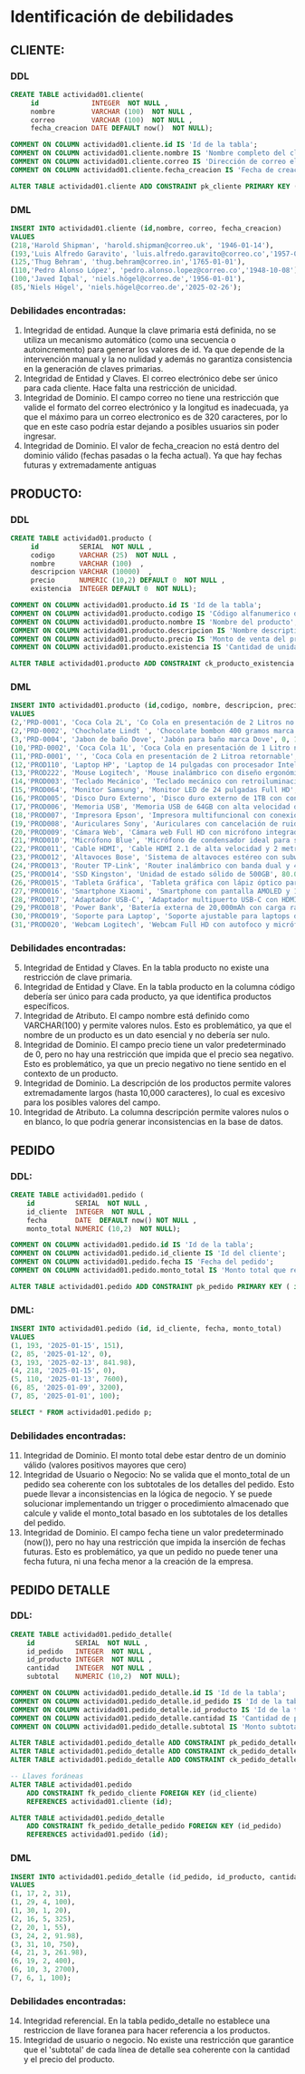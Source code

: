 # Identificación de debilidades

## CLIENTE:

### DDL

```sql
CREATE TABLE actividad01.cliente(
	 id             INTEGER  NOT NULL ,
	 nombre         VARCHAR (100)  NOT NULL ,
	 correo         VARCHAR (100)  NOT NULL ,
	 fecha_creacion DATE DEFAULT now()  NOT NULL);

COMMENT ON COLUMN actividad01.cliente.id IS 'Id de la tabla';
COMMENT ON COLUMN actividad01.cliente.nombre IS 'Nombre completo del cliente';
COMMENT ON COLUMN actividad01.cliente.correo IS 'Dirección de correo electrónico';
COMMENT ON COLUMN actividad01.cliente.fecha_creacion IS 'Fecha de creación del cliente';

ALTER TABLE actividad01.cliente ADD CONSTRAINT pk_cliente PRIMARY KEY ( id );
```

### DML

```sql
INSERT INTO actividad01.cliente (id,nombre, correo, fecha_creacion)
VALUES
(218,'Harold Shipman', 'harold.shipman@correo.uk', '1946-01-14'),
(193,'Luis Alfredo Garavito', 'luis.alfredo.garavito@correo.co','1957-01-25'),
(125,'Thug Behram', 'thug.behram@correo.in','1765-01-01'),
(110,'Pedro Alonso López', 'pedro.alonso.lopez@correo.co','1948-10-08'),
(100,'Javed Iqbal', 'niels.högel@correo.de','1956-01-01'),
(85,'Niels Högel', 'niels.högel@correo.de','2025-02-26');
```

### Debilidades encontradas:

1. Integridad de entidad. Aunque la clave primaria está definida, no se utiliza un mecanismo automático (como una secuencia o autoincremento) para generar los valores de id. Ya que depende de la intervención manual y la no nulidad y además no garantiza consistencia en la generación de claves primarias.
2. Integridad de Entidad y Claves. El correo electrónico debe ser único para cada cliente. Hace falta una restricción de unicidad.
3. Integridad de Dominio. El campo correo no tiene una restricción que valide el formato del correo electrónico y la longitud es inadecuada, ya que el máximo para un correo electronico es de 320 caracteres, por lo que en este caso podría estar dejando a posibles usuarios sin poder ingresar.
4. Integridad de Dominio. El valor de fecha_creacion no está dentro del dominio válido (fechas pasadas o la fecha actual). Ya que hay fechas futuras y extremadamente antiguas

## PRODUCTO:

### DDL

```sql
CREATE TABLE actividad01.producto (
	 id          SERIAL  NOT NULL ,
	 codigo      VARCHAR (25)  NOT NULL ,
	 nombre      VARCHAR (100)  ,
	 descripcion VARCHAR (10000)  ,
	 precio      NUMERIC (10,2) DEFAULT 0  NOT NULL ,
	 existencia  INTEGER DEFAULT 0  NOT NULL);

COMMENT ON COLUMN actividad01.producto.id IS 'Id de la tabla';
COMMENT ON COLUMN actividad01.producto.codigo IS 'Código alfanumerico del producto';
COMMENT ON COLUMN actividad01.producto.nombre IS 'Nombre del producto';
COMMENT ON COLUMN actividad01.producto.descripcion IS 'Nombre descriptivo del producto';
COMMENT ON COLUMN actividad01.producto.precio IS 'Monto de venta del producto';
COMMENT ON COLUMN actividad01.producto.existencia IS 'Cantidad de unidades que hay en existencia del producto';

ALTER TABLE actividad01.producto ADD CONSTRAINT ck_producto_existencia CHECK (existencia > -1);
```

### DML

```sql
INSERT INTO actividad01.producto (id,codigo, nombre, descripcion, precio, existencia)
VALUES
(2,'PRD-0001', 'Coca Cola 2L', 'Co Cola en presentación de 2 Litros no retornable', 1800, 6),
(2,'PRD-0002', 'Chocholate Lindt ', 'Chocolate bombon 400 gramos marca Lindt', 4900.34, 0),
(3,'PRD-0004', 'Jabon de baño Dove', 'Jabón para baño marca Dove', 0, 10),
(10,'PRD-0002', 'Coca Cola 1L', 'Coca Cola en presentación de 1 Litro no retornable', 900, 5),
(11,'PRD-0001', '', 'Coca Cola en presentación de 2 Litroa retornable', 1600, 2),
(12,'PROD110', 'Laptop HP', 'Laptop de 14 pulgadas con procesador Intel Core i5', 750.50, 15),
(13,'PROD222', 'Mouse Logitech', 'Mouse inalámbrico con diseño ergonómico', 25.99, 50),
(14,'PROD003', 'Teclado Mecánico', 'Teclado mecánico con retroiluminación RGB', 89.90, 30),
(15,'PROD064', 'Monitor Samsung', 'Monitor LED de 24 pulgadas Full HD', 180.00, 20),
(16,'PROD005', 'Disco Duro Externo', 'Disco duro externo de 1TB con conexión USB 3.0', 65.00, 40),
(17,'PROD006', 'Memoria USB', 'Memoria USB de 64GB con alta velocidad de transferencia', 15.50, 100),
(18,'PROD007', 'Impresora Epson', 'Impresora multifuncional con conexión Wi-Fi', 120.00, 10),
(19,'PROD008', 'Auriculares Sony', 'Auriculares con cancelación de ruido y Bluetooth', 200.00, 25),
(20,'PROD009', 'Cámara Web', 'Cámara web Full HD con micrófono integrado', 55.00, 35),
(21,'PROD010', 'Micrófono Blue', 'Micrófono de condensador ideal para streaming', 130.99, 18),
(22,'PROD011', 'Cable HDMI', 'Cable HDMI 2.1 de alta velocidad y 2 metros de longitud', 10.00, 200),
(23,'PROD012', 'Altavoces Bose', 'Sistema de altavoces estéreo con subwoofer', 300.00, 5),
(24,'PROD013', 'Router TP-Link', 'Router inalámbrico con banda dual y 4 puertos Ethernet', 45.99, 40),
(25,'PROD014', 'SSD Kingston', 'Unidad de estado sólido de 500GB', 80.00, 50),
(26,'PROD015', 'Tableta Gráfica', 'Tableta gráfica con lápiz óptico para diseño digital', 110.00, 12),
(27,'PROD016', 'Smartphone Xiaomi', 'Smartphone con pantalla AMOLED y 128GB de almacenamiento', 320.00, 30),
(28,'PROD017', 'Adaptador USB-C', 'Adaptador multipuerto USB-C con HDMI, USB-A y lector de tarjetas', 35.99, 60),
(29,'PROD018', 'Power Bank', 'Batería externa de 20,000mAh con carga rápida', 25.00, 70),
(30,'PROD019', 'Soporte para Laptop', 'Soporte ajustable para laptops de hasta 17 pulgadas', 20.00, 45),
(31,'PROD020', 'Webcam Logitech', 'Webcam Full HD con autofoco y micrófono estéreo', 75.00, 15);
```

### Debilidades encontradas:

5. Integridad de Entidad y Claves. En la tabla producto no existe una restricción de clave primaria.
6. Integridad de Entidad y Clave. En la tabla producto en la columna código debería ser único para cada producto, ya que identifica productos específicos.
7. Integridad de Atributo. El campo nombre está definido como VARCHAR(100) y permite valores nulos. Esto es problemático, ya que el nombre de un producto es un dato esencial y no debería ser nulo.
8. Integridad de Dominio. El campo precio tiene un valor predeterminado de 0, pero no hay una restricción que impida que el precio sea negativo. Esto es problemático, ya que un precio negativo no tiene sentido en el contexto de un producto.
9. Integridad de Dominio. La descripción de los productos permite valores extremadamente largos (hasta 10,000 caracteres), lo cual es excesivo para los posibles valores del campo.
10. Integridad de Atributo. La columna descripción permite valores nulos o en blanco, lo que podría generar inconsistencias en la base de datos.

## PEDIDO

### DDL:

```sql
CREATE TABLE actividad01.pedido (
 	id          SERIAL  NOT NULL ,
 	id_cliente  INTEGER  NOT NULL ,
 	fecha       DATE  DEFAULT now() NOT NULL ,
 	monto_total NUMERIC (10,2)  NOT NULL);

COMMENT ON COLUMN actividad01.pedido.id IS 'Id de la tabla';
COMMENT ON COLUMN actividad01.pedido.id_cliente IS 'Id del cliente';
COMMENT ON COLUMN actividad01.pedido.fecha IS 'Fecha del pedido';
COMMENT ON COLUMN actividad01.pedido.monto_total IS 'Monto total que representa el pedido.';

ALTER TABLE actividad01.pedido ADD CONSTRAINT pk_pedido PRIMARY KEY ( id ) ;
```

### DML:

```sql
INSERT INTO actividad01.pedido (id, id_cliente, fecha, monto_total)
VALUES
(1, 193, '2025-01-15', 151),
(2, 85, '2025-01-12', 0),
(3, 193, '2025-02-13', 841.98),
(4, 218, '2025-01-15', 0),
(5, 110, '2025-01-13', 7600),
(6, 85, '2025-01-09', 3200),
(7, 85, '2025-01-01', 100);

SELECT * FROM actividad01.pedido p;
```

### Debilidades encontradas:

11. Integridad de Dominio. El monto total debe estar dentro de un dominio válido (valores positivos mayores que cero)
12. Integridad de Usuario o Negocio: No se valida que el monto_total de un pedido sea coherente con los subtotales de los detalles del pedido. Esto puede llevar a inconsistencias en la lógica de negocio. Y se puede solucionar implementando un trigger o procedimiento almacenado que calcule y valide el monto_total basado en los subtotales de los detalles del pedido.
13. Integridad de Dominio. El campo fecha tiene un valor predeterminado (now()), pero no hay una restricción que impida la inserción de fechas futuras. Esto es problemático, ya que un pedido no puede tener una fecha futura, ni una fecha menor a la creación de la empresa.

## PEDIDO DETALLE

### DDL:

```sql
CREATE TABLE actividad01.pedido_detalle(
	id          SERIAL  NOT NULL ,
 	id_pedido   INTEGER  NOT NULL ,
 	id_producto INTEGER  NOT NULL ,
 	cantidad    INTEGER  NOT NULL ,
 	subtotal    NUMERIC (10,2)  NOT NULL);

COMMENT ON COLUMN actividad01.pedido_detalle.id IS 'Id de la tabla';
COMMENT ON COLUMN actividad01.pedido_detalle.id_pedido IS 'Id de la tabla de pedidos';
COMMENT ON COLUMN actividad01.pedido_detalle.id_producto IS 'Id de la tabla de productos';
COMMENT ON COLUMN actividad01.pedido_detalle.cantidad IS 'Cantidad de producto';
COMMENT ON COLUMN actividad01.pedido_detalle.subtotal IS 'Monto subtotal que representa el precio del producto por la cantidad';

ALTER TABLE actividad01.pedido_detalle ADD CONSTRAINT pk_pedido_detalle PRIMARY KEY ( id );
ALTER TABLE actividad01.pedido_detalle ADD CONSTRAINT ck_pedido_detalle_cantidad CHECK (cantidad > 0);
ALTER TABLE actividad01.pedido_detalle ADD CONSTRAINT ck_pedido_detalle_subtotal CHECK (subtotal > 0);

-- Llaves foráneas
ALTER TABLE actividad01.pedido
    ADD CONSTRAINT fk_pedido_cliente FOREIGN KEY (id_cliente)
    REFERENCES actividad01.cliente (id);

ALTER TABLE actividad01.pedido_detalle
    ADD CONSTRAINT fk_pedido_detalle_pedido FOREIGN KEY (id_pedido)
    REFERENCES actividad01.pedido (id);
```

### DML

```sql
INSERT INTO actividad01.pedido_detalle (id_pedido, id_producto, cantidad, subtotal)
VALUES
(1, 17, 2, 31),
(1, 29, 4, 100),
(1, 30, 1, 20),
(2, 16, 5, 325),
(2, 20, 1, 55),
(3, 24, 2, 91.98),
(3, 31, 10, 750),
(4, 21, 3, 261.98),
(6, 19, 2, 400),
(6, 10, 3, 2700),
(7, 6, 1, 100);
```

### Debilidades encontradas:

14. Integridad referencial. En la tabla pedido_detalle no establece una restriccion de llave foranea para hacer referencia a los productos.
15. Integridad de usuario o negocio. No existe una restricción que garantice que el 'subtotal' de cada línea de detalle sea coherente con la cantidad y el precio del producto.
